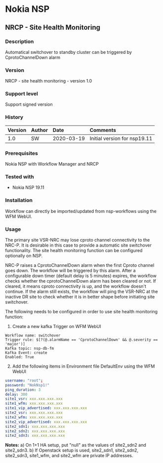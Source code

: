 
# Nokia NSP 
## NRCP - Site Health Monitoring

### Description
Automatical switchover to standby cluster can be triggered by CprotoChannelDown alarm

### Version
NRCP - site health monitoring - version 1.0

### Support level
Support signed version

### History
|Version|Author|Date      |Comments                    |
|:------|:-----|:---------|:---------------------------|
|   1.0 |  SW  |2020-03-19|Initial version for nsp19.11|

### Prerequisites
Nokia NSP with Workflow Manager and NRCP

### Tested with
* Nokia NSP 19.11

### Installation
Workflow can directly be imported/updated from nsp-workflows using the WFM WebUI.

### Usage
The primary site VSR-NRC may lose cproto channel connectivity to the NRC-P. It is desirable in this case to provide a automatic site switchover functionality.
The site health monitoring function can be configured optionally on NSP.

NRC-P raises a CprotoChannelDown alarm when the first Cproto channel goes down. The workflow will be triggered by this alarm. After a configurable
down timer (default delay is 5 minutes) expires, the workflow checks whether the cprotoChannelDown alarm has been cleared or not. If cleared, it means cproto
connectivity is up, and the workflow doesn't continue. If the alarm still exists, the workflow will ping the VSR-NRC at the inactive DR site to check
whether it is in better shape before initiating site switchover.

The following needs to be configured in order to use site health monitoring function:

1) Create a new kafka Trigger on WFM WebUI

```
Workflow name: switchover
Trigger rule: $[?(@.alarmName == 'CprotoChannelDown' && @.severity == 'major')]
Kafka topic: nsp-db-fm
Kafka Event: create
Enabled: True
```

2) Add the following items in Environment file DefaultEnv using the WFM WebUI

```yaml
username: "root";
password: "NokNsp1!"
ping_duration: 3
delay: 300
site1_vsr: xxx.xxx.xxx.xxx
site1_wfm: xxx.xxx.xxx.xxx
site1_vip_advertised: xxx.xxx.xxx.xxx
site2_vsr: xxx.xxx.xxx.xxx
site2_wfm: xxx.xxx.xxx.xxx
site2_vip_advertised: xxx.xxx.xxx.xxx
site2_sdn1: xxx.xxx.xxx.xxx
site2_sdn2: xxx.xxx.xxx.xxx
site2_sdn3: xxx.xxx.xxx.xxx
```

**Notes:**
a) On 1+1 HA setup, put "null" as the values of site2_sdn2 and site2_sdn3.
b) If Openstack setup is used, site2_sdn1, site2_sdn2, site2_sdn3, site1_wfm, and site2_wfm are private IP addresses.

